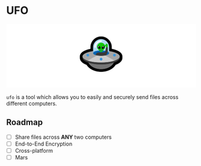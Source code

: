 # UFO

<img src="ufo.png">

`ufo` is a tool which allows you to easily and securely send files across different computers.

## **Roadmap**

- [ ] Share files across **ANY** two computers
- [ ] End-to-End Encryption
- [ ] Cross-platform
- [ ] Mars
